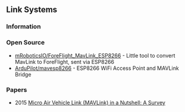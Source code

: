 ## Link Systems




### Information



### Open Source
- [mRoboticsIO/ForeFlight_MavLink_ESP8266](https://github.com/mRoboticsIO/ForeFlight_MavLink_ESP8266) - Little tool to convert MavLink to ForeFlight, sent via ESP8266
- [ArduPilot/mavesp8266](https://github.com/ArduPilot/mavesp8266) - ESP8266 WiFi Access Point and MAVLink Bridge



### Papers
- 2015 [Micro Air Vehicle Link (MAVLink) in a Nutshell: A Survey](https://arxiv.org/pdf/1906.10641.pdf)

